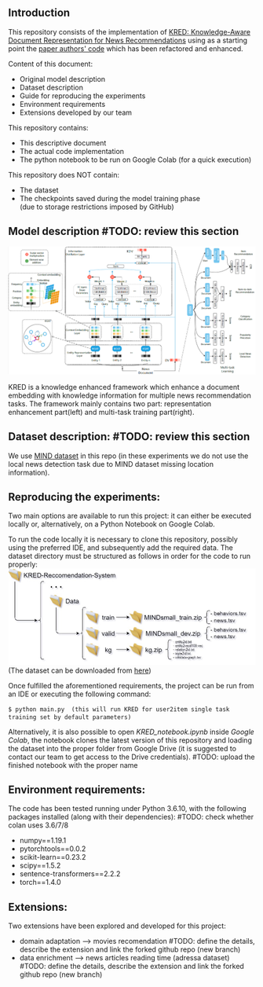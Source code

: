 ## Introduction

This repository consists of the implementation of [KRED: Knowledge-Aware Document Representation for News Recommendations](https://arxiv.org/abs/1910.11494) using as a starting point the [paper authors' code](https://github.com/danyang-liu/KRED.git) which has been refactored and enhanced.

Content of this document:
- Original model description
- Dataset description
- Guide for reproducing the experiments
- Environment requirements
- Extensions developed by our team

This repository contains:
- This descriptive document
- The actual code implementation
- The python notebook to be run on Google Colab (for a quick execution)

This repository does NOT contain:
- The dataset
- The checkpoints saved during the model training phase  
(due to storage restrictions imposed by GitHub)

## Model description #TODO: review this section

![](./framework.PNG)

KRED is a knowledge enhanced framework which enhance a document embedding with knowledge information for multiple news recommendation tasks. The framework mainly contains two part: representation enhancement part(left) and multi-task training part(right).

##  Dataset description: #TODO: review this section

We use [MIND dataset](https://msnews.github.io) in this repo (in these experiments we do not use the local news detection task due to MIND dataset missing location information).

##  Reproducing the experiments:
Two main options are available to run this project: it can either be executed locally or, alternatively, on a Python Notebook on Google Colab.

To run the code locally it is necessary to clone this repository, possibly using the preferred IDE, and subsequently add the required data. The dataset directory must be structured as follows in order for the code to run properly:
![](./DataDirectoryStructure.jpg)  
(The dataset can be downloaded from [here](https://msnews.github.io/))

Once fulfilled the aforementioned requirements, the project can be run from an IDE or executing the following command:
```
$ python main.py  (this will run KRED for user2item single task training set by default parameters)
```

Alternatively, it is also possible to open *KRED_notebook.ipynb* inside *Google Colab*, the notebook clones the latest version of this repository and loading the dataset into the proper folder from Google Drive (it is suggested to contact our team to get access to the Drive credentials).
#TODO: upload the finished notebook with the proper name


## Environment requirements:
The code has been tested running under Python 3.6.10, with the following packages installed (along with their dependencies): #TODO: check whether colan uses 3.6/7/8
- numpy==1.19.1
- pytorchtools==0.0.2
- scikit-learn==0.23.2
- scipy==1.5.2
- sentence-transformers==2.2.2
- torch==1.4.0

## Extensions:
Two extensions have been explored and developed for this project:
- domain adaptation --> movies recomendation #TODO: define the details, describe the extension and link the forked github repo (new branch)
- data enrichment --> news articles reading time (adressa dataset) #TODO: define the details, describe the extension and link the forked github repo (new branch)
